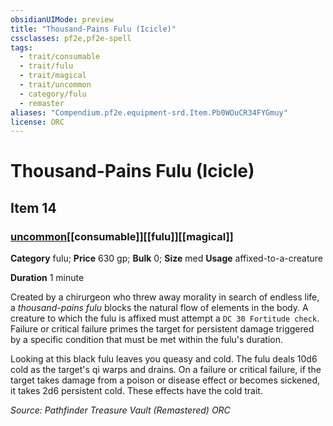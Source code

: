 ```yaml
---
obsidianUIMode: preview
title: "Thousand-Pains Fulu (Icicle)"
cssclasses: pf2e,pf2e-spell
tags:
  - trait/consumable
  - trait/fulu
  - trait/magical
  - trait/uncommon
  - category/fulu
  - remaster
aliases: "Compendium.pf2e.equipment-srd.Item.Pb0WOuCR34FYGmuy"
license: ORC
---
```

# Thousand-Pains Fulu (Icicle)
## Item 14
### [uncommon](uncommon "Uncommon Rarity Trait")[[consumable]][[fulu]][[magical]]

**Category** fulu; 
**Price** 630 gp; 
**Bulk** 0; **Size** med
**Usage** affixed-to-a-creature

**Duration** 1 minute

Created by a chirurgeon who threw away morality in search of endless life, a _thousand-pains fulu_ blocks the natural flow of elements in the body. A creature to which the fulu is affixed must attempt a `DC 30 Fortitude check`. Failure or critical failure primes the target for persistent damage triggered by a specific condition that must be met within the fulu's duration.

Looking at this black fulu leaves you queasy and cold. The fulu deals 10d6 cold as the target's qi warps and drains. On a failure or critical failure, if the target takes damage from a poison or disease effect or becomes sickened, it takes 2d6 persistent cold. These effects have the cold trait.

*Source: Pathfinder Treasure Vault (Remastered)*
*ORC*